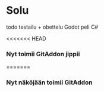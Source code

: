 # Solu
todo testailu + obettelu Godot peli C#

<<<<<<< HEAD
### Nyt toimii GitAddon jippii
=======
### Nyt näköjään toimii GitAddon
